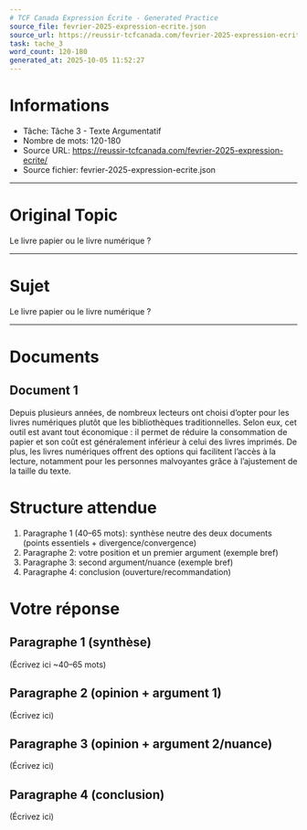 ```yaml
---
# TCF Canada Expression Écrite - Generated Practice
source_file: fevrier-2025-expression-ecrite.json
source_url: https://reussir-tcfcanada.com/fevrier-2025-expression-ecrite/
task: tache_3
word_count: 120-180
generated_at: 2025-10-05 11:52:27
---
```


# Informations
- Tâche: Tâche 3 - Texte Argumentatif
- Nombre de mots: 120-180
- Source URL: https://reussir-tcfcanada.com/fevrier-2025-expression-ecrite/
- Source fichier: fevrier-2025-expression-ecrite.json

---

# Original Topic
Le livre papier ou le livre numérique ?

---

# Sujet
Le livre papier ou le livre numérique ?

---
# Documents
## Document 1
Depuis plusieurs années, de nombreux lecteurs ont choisi d’opter pour les livres numériques plutôt que les bibliothèques traditionnelles. Selon eux, cet outil est avant tout économique : il permet de réduire la consommation de papier et son coût est généralement inférieur à celui des livres imprimés. De plus, les livres numériques offrent des options qui facilitent l’accès à la lecture, notamment pour les personnes malvoyantes grâce à l’ajustement de la taille du texte.

# Structure attendue
1) Paragraphe 1 (40–65 mots): synthèse neutre des deux documents (points essentiels + divergence/convergence)
2) Paragraphe 2: votre position et un premier argument (exemple bref)
3) Paragraphe 3: second argument/nuance (exemple bref)
4) Paragraphe 4: conclusion (ouverture/recommandation)

# Votre réponse
## Paragraphe 1 (synthèse)
(Écrivez ici ~40–65 mots)

## Paragraphe 2 (opinion + argument 1)
(Écrivez ici)

## Paragraphe 3 (opinion + argument 2/nuance)
(Écrivez ici)

## Paragraphe 4 (conclusion)
(Écrivez ici)
